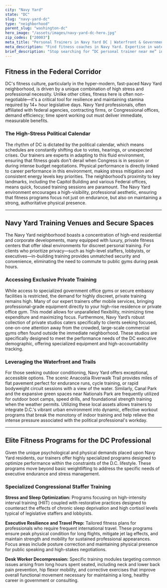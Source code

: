 ```yaml
---
city: "Navy Yard"
state: "DC"
slug: "navy-yard-dc"
type: "neighborhood"
parent_slug: "washington-dc"
hero_image: "/assets/images/navy-yard-dc-hero.jpg"
zip_codes: ["20003"]
meta_title: "Personal Trainers in Navy Yard DC | Waterfront & Government Fitness"
meta_description: "Find fitness coaches in Navy Yard. Expertise in waterfront trails, military/government schedules, and high-rise apartment gyms."
brief_description: "Stop searching for “DC personal trainer near me” in Navy Yard. Our elite fitness network specializes in matching high-performing executives, Congressional staffers, and local professionals with certified trainers who understand the unique D.C. pace. Whether you need high-intensity conditioning before a Hill meeting or stress-reduction sessions near Nationals Park, we deliver bespoke, efficient programs designed for maximum results and guaranteed discretion. Take control of your health and schedule an introductory consultation today to streamline your fitness journey."
---
```

## Fitness in the Federal Corridor

DC's fitness culture, particularly in the hyper-modern, fast-paced Navy Yard neighborhood, is driven by a unique combination of high stress and professional necessity. Unlike other cities, fitness here is often non-negotiable—it's a critical tool for resilience and maintaining stamina required by 14+ hour legislative days. Navy Yard professionals, often affiliated with federal agencies, contracting firms, or Congressional offices, demand efficiency; time spent working out must deliver immediate, measurable benefits.

### The High-Stress Political Calendar

The rhythm of DC is dictated by the political calendar, which means schedules are constantly shifting due to votes, hearings, or unexpected crises. Our trainers are experts in adapting to this fluid environment, ensuring that fitness goals don't derail when Congress is in session or during intense budget negotiations. Physical performance is directly linked to career performance in this environment, making stress mitigation and consistent energy levels key priorities. The neighborhood’s proximity to key landmarks, including the Capitol Building and various Federal offices, means quick, focused training sessions are paramount. The Navy Yard environment encourages a high-visibility, professional aesthetic, ensuring that fitness programs focus not just on endurance, but also on maintaining a strong, authoritative physical presence.

---

## Navy Yard Training Venues and Secure Spaces

The Navy Yard neighborhood boasts a concentration of high-end residential and corporate developments, many equipped with luxury, private fitness centers that offer ideal environments for discreet personal training. For clients who prioritize privacy—such as high-level staffers, lobbyists, or executives—in-building training provides unmatched security and convenience, eliminating the need to commute to public gyms during peak hours.

### Accessing Exclusive Private Training

While access to specialized government office gyms or secure embassy facilities is restricted, the demand for highly discreet, private training remains high. Many of our expert trainers offer mobile services, bringing professional-grade equipment directly to your high-rise residence or private office gym. This model allows for unparalleled flexibility, minimizing time expenditure and maximizing focus. Furthermore, Navy Yard’s robust collection of private studios caters specifically to clients seeking focused, one-on-one attention away from the crowded, large-scale commercial gyms often found outside the immediate neighborhood. These studios are specifically designed to meet the performance needs of the DC executive demographic, offering specialized equipment and high-accountability tracking.

### Leveraging the Waterfront and Trails

For those seeking outdoor conditioning, Navy Yard offers exceptional, accessible options. The scenic Anacostia Riverwalk Trail provides miles of flat pavement perfect for endurance runs, cycle training, or rapid bodyweight circuit sessions with a view of the water. Similarly, Canal Park and the expansive green spaces near Nationals Park are frequently utilized for outdoor boot camps, speed drills, and foundational strength training when the weather permits. Utilizing these local assets allows trainers to integrate D.C.'s vibrant urban environment into dynamic, effective workout programs that break the monotony of indoor training and help relieve the intense pressure associated with the political professional's workday.

---

## Elite Fitness Programs for the DC Professional

Given the unique psychological and physical demands placed upon Navy Yard residents, our trainers offer highly specialized programs designed to optimize performance within the constraints of the D.C. lifestyle. These programs move beyond basic weightlifting to address the specific needs of executive endurance and stress management.

### Specialized Congressional Staffer Training

**Stress and Sleep Optimization:** Programs focusing on high-intensity interval training (HIIT) coupled with restorative practices designed to counteract the effects of chronic sleep deprivation and high cortisol levels typical of legislative staffers and lobbyists.

**Executive Resilience and Travel Prep:** Tailored fitness plans for professionals who require frequent international travel. These programs ensure peak physical condition for long flights, mitigate jet lag effects, and maintain strength and mobility for sustained professional appearances. Focus areas include posture correction and maintaining physical presence for public speaking and high-stakes negotiations.

**Desk Worker Decompression:** Specific training modules targeting common issues arising from long hours spent seated, including neck and lower back pain prevention, hip flexor mobility, and corrective exercises that improve overall functional movement necessary for maintaining a long, healthy career in government or consulting.